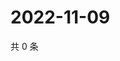 # 2022-11-09

共 0 条

<!-- BEGIN WEIBO -->
<!-- 最后更新时间 Wed Nov 09 2022 19:15:02 GMT+0800 (China Standard Time) -->

<!-- END WEIBO -->
